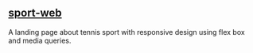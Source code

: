 ## [sport-web](https://eolunas.github.io/sport-web/)

A landing page about tennis sport with responsive design using flex box and media queries.
